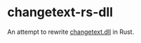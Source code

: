 # changetext-rs-dll

An attempt to rewrite [changetext.dll](https://github.com/dfint/changetext.dll) in Rust.
